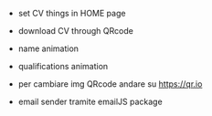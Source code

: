 -  set CV things in HOME page
-  download CV through QRcode
-  name animation
-  qualifications animation



-  per cambiare img QRcode andare su https://qr.io
-  email sender tramite emailJS package
